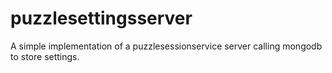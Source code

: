 # puzzlesettingsserver
A simple implementation of a puzzlesessionservice server calling mongodb to store settings.

